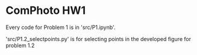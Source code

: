 # ComPhoto HW1

Every code for Problem 1 is in 'src/P1.ipynb'.

'src/P1.2_selectpoints.py' is for selecting points in the developed figure for problem 1.2
